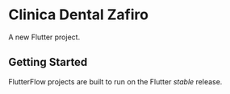 # Clinica Dental Zafiro

A new Flutter project.

## Getting Started

FlutterFlow projects are built to run on the Flutter _stable_ release.
